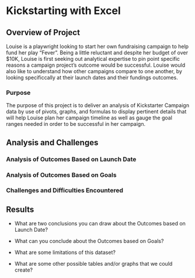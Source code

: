 # Kickstarting with Excel

## Overview of Project
Louise is a playwright looking to start her own fundraising campaign to help fund her play “Fever”. Being a little reluctant and despite her budget of over $10K, Louise is first seeking out analytical expertise to pin point specific reasons a campaign project’s outcome would be successful. Louise would also like to understand how other campaigns compare to one another, by looking specificcally at their launch dates and their fundings outcomes. 

### Purpose
The purpose of this project is to deliver an analysis of Kickstarter Campaign data by use of pivots, graphs, and formulas to display pertinent details that will help Louise plan her campaign timeline as well as gauge the goal ranges needed in order to be successful in her campaign.

## Analysis and Challenges

### Analysis of Outcomes Based on Launch Date

### Analysis of Outcomes Based on Goals

### Challenges and Difficulties Encountered

## Results

- What are two conclusions you can draw about the Outcomes based on Launch Date?

- What can you conclude about the Outcomes based on Goals?

- What are some limitations of this dataset?

- What are some other possible tables and/or graphs that we could create?
